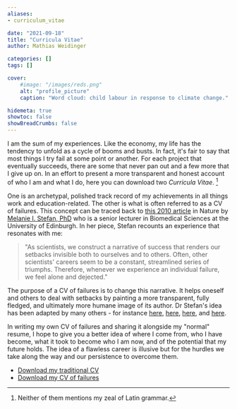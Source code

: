 ```yaml
---
aliases:
- curriculum_vitae

date: "2021-09-18"
title: "Curricula Vitae"
author: Mathias Weidinger

categories: []
tags: []

cover:
    #image: "/images/reds.png"
    alt: "profile_picture"
    caption: "Word cloud: child labour in response to climate change."

hidemeta: true
showtoc: false
showBreadCrumbs: false
---
```


I am the sum of my experiences. Like the economy, my life has the tendency to unfold as a cycle of booms and busts. In fact, it's fair to say that most things I try fail at some point or another. For each project that eventually succeeds, there are some that never pan out and a few more that I give up on. In an effort to present a more transparent and honest account of who I am and what I do, here you can download two *Curricula Vitae*. [^joke]

[^joke]: Neither of them mentions my zeal of Latin grammar.

One is an archetypal, polished track record of my achievements in all things work and education-related. The other is what is often referred to as a CV of failures. This concept can be traced back to [this 2010 article](https://www.nature.com/articles/nj7322-467a) in Nature by [Melanie I. Stefan, PhD](http://melaniestefan.net/index.html) who is a senior lecturer in Biomedical Sciences at the University of Edinburgh. In her piece, Stefan recounts an experience that resonates with me:

> "As scientists, we construct a narrative of success that renders our setbacks invisible both to ourselves and to others. Often, other scientists' careers seem to be a constant, streamlined series of triumphs. Therefore, whenever we experience an individual failure, we feel alone and dejected."

The purpose of a CV of failures is to change this narrative. It helps oneself and others to deal with setbacks by painting a more transparent, fully fledged, and ultimately more humane image of its author. Dr Stefan's idea has been adapted by many others - for instance [here](https://haushofer.ne.su.se/Johannes_Haushofer_CV_of_Failures.pdf), [here](https://738d9b89-a-62cb3a1a-s-sites.googlegroups.com/site/bradleyvoytek/professional/voytek_cv.pdf?attachauth=ANoY7crskBVzhljJEo8y7JcPQ8PQxey1EcbvFZhwGPcItVZKfltkoGnfSMubTzVVCRNIZ6XfPYuiu-I_qZmf9W1hZiDEdQVDh9PXUYZJQzTFjCdOFgZAcUqiRAry8OR9f5HRVj95a-dIB2p2vpWXgHqsVtTSo9ZrbFZriLO--UVR4vzvlpvb2Ueq1VEdlwPQ3lsOqQ1W8HsMWcwTC7S1_qVdvmdkkw_LFALCgBLjkNnDvU-E9JzBQWE%3D&attredirects=0), [here](http://everydayscientist.com/CV/sjl_CV-failures.pdf), and [here](https://www.dr-marc-reid.com/cv-of-failures).

In writing my own CV of failures and sharing it alongside my "normal" resume, I hope to give you a better idea of where I come from, who I have become, what it took to become who I am now, and of the potential that my future holds. The idea of a flawless career is illusive but for the hurdles we take along the way and our persistence to overcome them.


- [Download my traditional CV](/weidinger_cv.pdf)
- [Download my CV of failures](/weidinger_cv.pdf)